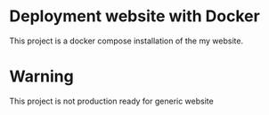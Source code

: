 # Deployment website with Docker

This project is a docker compose installation of the my website.

# Warning

This project is not production ready for generic website